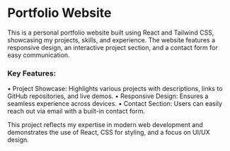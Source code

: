 <h1> Portfolio Website </h1>

This is a personal portfolio website built using React and Tailwind CSS, showcasing my projects, skills, and experience. The website features a responsive design, an interactive project section, and a contact form for easy communication.

<h3> Key Features: </h3>

•	Project Showcase: Highlights various projects with descriptions, links to GitHub repositories, and live demos.
•	Responsive Design: Ensures a seamless experience across devices.
•	Contact Section: Users can easily reach out via email with a built-in contact form.

This project reflects my expertise in modern web development and demonstrates the use of React, CSS for styling, and a focus on UI/UX design.
